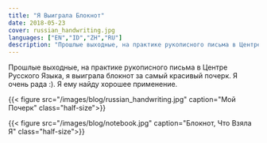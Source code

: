 ```yaml
---
title: "Я Выиграла Блокнот"
date: 2018-05-23
cover: russian_handwriting.jpg
languages: ["EN","ID","ZH","RU"]
description: "Прошлые выходные, на практике рукописного письма в Центре Русского Языка, я выиграла блокнот..."
---
```


Прошлые выходные, на практике рукописного письма в Центре Русского Языка, я выиграла блокнот за самый красивый почерк. 
Я очень рада :). Я ему найду хорошее применение. 

{{< figure src="/images/blog/russian_handwriting.jpg" caption="Мой Почерк" class="half-size">}}

{{< figure src="/images/blog/notebook.jpg" caption="Блокнот, Что Взяла Я" class="half-size">}}

